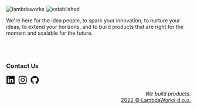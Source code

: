![lambdaworks](https://img.shields.io/badge/lambdaworks-black?style=flat)
![established](https://img.shields.io/badge/est.-2017-black?style=flat)


We're here for the idea people, to spark your innovation, to nurture your ideas, to extend your horizons, and to build products that are right for the moment and scalable for the future.

<br>
<br>


### Contact Us

<a style="padding: 1px;background-color: #fff;margin-right: 5px;border-radius: 2px;display: inline-block;" href="https://www.linkedin.com/company/lambdaworksio/" target="blank"><img style="display: block;float: none;padding: 0; backround-color: transparent" src="icons/linkedin.svg" alt="Lambdaworks LinkedIn" width="22px" /></a>
<a style="padding: 1px;background-color: #fff;margin-right: 5px;border-radius: 2px;display: inline-block;" href="https://www.instagram.com/_lambdaworks/" target="blank"><img style="display: block;float: none;padding: 0; backround-color: transparent" src="icons/instagram.svg" alt="Lambdaworks Instagram" width="22px" /></a>
<a style="padding: 1px;background-color: #fff;margin-right: 5px;border-radius: 2px;display: inline-block;" href="https://github.com/lambdaworks/" target="blank"><img style="display: block;float: none;padding: 0; backround-color: transparent" src="icons/github.svg" alt="Lambdaworks Github" width="22px" /></a>


<p align="right">
    <cite>We build products.</cite>
    <br>
    <a href="https://www.lambdaworks.io" target="_blank"> 2022 © LambdaWorks d.o.o.</a>
</p>
